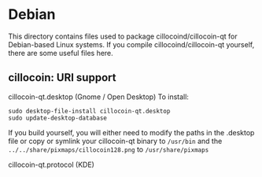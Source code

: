 
Debian
====================
This directory contains files used to package cillocoind/cillocoin-qt
for Debian-based Linux systems. If you compile cillocoind/cillocoin-qt yourself, there are some useful files here.

## cillocoin: URI support ##


cillocoin-qt.desktop  (Gnome / Open Desktop)
To install:

	sudo desktop-file-install cillocoin-qt.desktop
	sudo update-desktop-database

If you build yourself, you will either need to modify the paths in
the .desktop file or copy or symlink your cillocoin-qt binary to `/usr/bin`
and the `../../share/pixmaps/cillocoin128.png` to `/usr/share/pixmaps`

cillocoin-qt.protocol (KDE)


